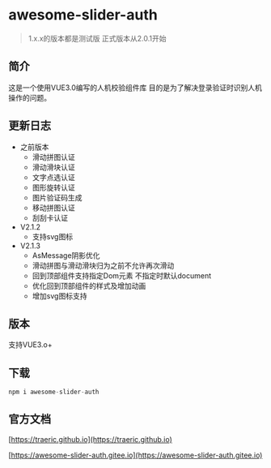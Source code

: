 # awesome-slider-auth

> 1.x.x的版本都是测试版 正式版本从2.0.1开始

## 简介
这是一个使用VUE3.0编写的人机校验组件库 目的是为了解决登录验证时识别人机操作的问题。
## 更新日志
* 之前版本
    * 滑动拼图认证
    * 滑动滑块认证
    * 文字点选认证
    * 图形旋转认证
    * 图片验证码生成
    * 移动拼图认证
    * 刮刮卡认证
* V2.1.2
    * 支持svg图标
* V2.1.3
    * AsMessage阴影优化
    * 滑动拼图与滑动滑块归为之前不允许再次滑动
    * 回到顶部组件支持指定Dom元素 不指定时默认document
    * 优化回到顶部组件的样式及增加动画
    * 增加svg图标支持
## 版本
支持VUE3.o+
## 下载
```javascript
npm i awesome-slider-auth
```
## 官方文档
[https://traeric.github.io](https://traeric.github.io)

[https://awesome-slider-auth.gitee.io](https://awesome-slider-auth.gitee.io)
